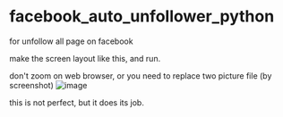 # facebook_auto_unfollower_python
for unfollow all page on facebook

make the screen layout like this, and run.

don't zoom on web browser, 
or you need to replace two picture file (by screenshot)
![image](https://github.com/aingez/facebook_auto_unfollower_python/assets/94661535/ea2a8f26-cb2d-4f7c-adaa-c5bb8a89e5ed)

this is not perfect, but it does its job.

